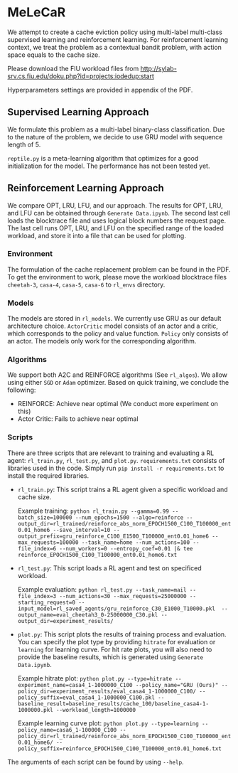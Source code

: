 # MeLeCaR

We attempt to create a cache eviction policy using multi-label multi-class supervised learning and reinforcement learning. For reinforcement learning context, we treat the problem as a contextual bandit problem, with action space equals to the cache size.  

Please download the FIU workload files from <http://sylab-srv.cs.fiu.edu/doku.php?id=projects:iodedup:start>

Hyperparameters settings are provided in appendix of the PDF.

## Supervised Learning Approach

We formulate this problem as a multi-label binary-class classification. Due to the nature of the problem, we decide to use GRU model with sequence length of 5.

`reptile.py` is a meta-learning algorithm that optimizes for a good initialization for the model. The performance has not been tested yet.

## Reinforcement Learning Approach

We compare OPT, LRU, LFU, and our approach. The results for OPT, LRU, and LFU can be obtained through `Generate Data.ipynb`. The second last cell loads the blocktrace file and uses logical block numbers the request page. The last cell runs OPT, LRU, and LFU on the specified range of the loaded workload, and store it into a file that can be used for plotting.

### **Environment**

The formulation of the cache replacement problem can be found in the PDF. To get the environment to work, please move the workload blocktrace files `cheetah-3`, `casa-4`, `casa-5`, `casa-6` to `rl_envs` directory.

### **Models**

The models are stored in `rl_models`. We currently use GRU as our default architecture choice. `ActorCritic` model consists of an actor and a critic, which corresponds to the policy and value function. `Policy` only consists of an actor. The models only work for the corresponding algorithm.

### **Algorithms**

We support both A2C and REINFORCE algorithms (See `rl_algos`). We allow using either `SGD` or `Adam` optimizer. Based on quick training, we conclude the following:

- REINFORCE: Achieve near optimal (We conduct more experiment on this)  
- Actor Critic: Fails to achieve near optimal  

### **Scripts**

There are three scripts that are relevant to training and evaluating a RL agent: `rl_train.py`, `rl_test.py`, and `plot.py`. `requirements.txt` consists of libraries used in the code. Simply run `pip install -r requirements.txt` to install the required libraries.

- `rl_train.py`: This script trains a RL agent given a specific workload and cache size.  

  Example training: `python rl_train.py --gamma=0.99 --batch_size=100000 --num_epochs=1500 --algo=reinforce --output_dir=rl_trained/reinforce_abs_norm_EPOCH1500_C100_T100000_ent0.01_home6 --save_interval=10 --output_prefix=gru_reinforce_C100_E1500_T100000_ent0.01_home6 --max_requests=100000 --task_name=home --num_actions=100 --file_index=6 --num_workers=0 --entropy_coef=0.01 |& tee reinforce_EPOCH1500_C100_T100000_ent0.01_home6.txt`

- `rl_test.py`: This script loads a RL agent and test on specificed workload.

  Example evaluation: `python rl_test.py --task_name=mail --file_index=3 --num_actions=30 --max_requests=25000000 --starting_request=0 --input_model=rl_saved_agents/gru_reinforce_C30_E1000_T10000.pkl  --output_name=eval_cheetah3_0-25000000_C30.pkl --output_dir=experiment_results/`

- `plot.py`: This script plots the results of training process and evaluation. You can specify the plot type by providing `hitrate` for evaluation or `learning` for learning curve. For hit rate plots, you will also need to provide the baseline results, which is generated using `Generate Data.ipynb`.
  
  Example hitrate plot: `python plot.py --type=hitrate --experiment_name=casa4_1-1000000_C100 --policy_name="GRU (Ours)" --policy_dir=experiment_results/eval_casa4_1-1000000_C100/ --policy_suffix=eval_casa4_1-1000000_C100.pkl --baseline_result=baseline_results/cache_100/baseline_casa4-1-1000000.pkl --workload_length=1000000`

  Example learning curve plot: `python plot.py --type=learning --policy_name=casa6_1-100000_C100 --policy_dir=rl_trained/reinforce_abs_norm_EPOCH1500_C100_T100000_ent0.01_home6/ --policy_suffix=reinforce_EPOCH1500_C100_T100000_ent0.01_home6.txt`

The arguments of each script can be found by using `--help`.
